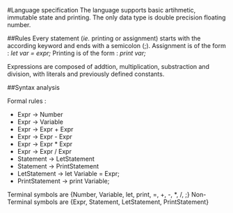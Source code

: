 #Language specification 
The language supports basic artihmetic, immutable state and printing.
The only data type is double precision floating number.

##Rules
Every statement (*ie.* printing or assignment) starts with the according keyword and ends with a semicolon (;).
Assignment is of the form : 
*let var = expr;*
Printing is of the form : 
*print var;*

Expressions are composed of addtion, multiplication, substraction and division, with literals and previously defined constants.

##Syntax analysis

Formal rules :
 * Expr -> Number
 * Expr -> Variable
 * Expr -> Expr + Expr
 * Expr -> Expr - Expr
 * Expr -> Expr * Expr
 * Expr -> Expr / Expr
 * Statement -> LetStatement
 * Statement -> PrintStatement
 * LetStatement -> let Variable = Expr;
 * PrintStatement -> print Variable;

 Terminal symbols are {Number, Variable, let, print, =, +, -, *, /, ;}
 Non-Terminal symbols are {Expr, Statement, LetStatement, PrintStatement}